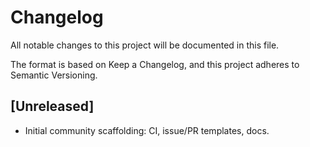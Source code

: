 # Changelog

All notable changes to this project will be documented in this file.

The format is based on Keep a Changelog, and this project adheres to Semantic Versioning.

## [Unreleased]
- Initial community scaffolding: CI, issue/PR templates, docs.

